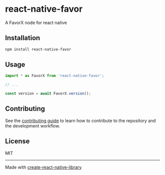 # react-native-favor

A FavorX node for react native

## Installation

```sh
npm install react-native-favor
```

## Usage

```js
import * as FavorX from 'react-native-favor';

// ...

const version = await FavorX.version();
```

## Contributing

See the [contributing guide](CONTRIBUTING.md) to learn how to contribute to the repository and the development workflow.

## License

MIT

---

Made with [create-react-native-library](https://github.com/callstack/react-native-builder-bob)
